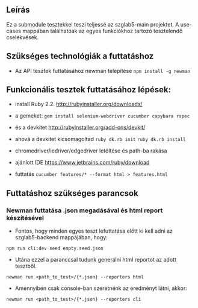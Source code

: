 ## Leírás

Ez a submodule tesztekkel teszi teljessé az szglab5-main projektet.
A use-cases mappában találhatóak az egyes funkciókhoz tartozó tesztelendő cselekvések.
## Szükséges technológiák a futtatáshoz

* Az API tesztek futtatásához newman telepítése
```npm install -g newman```

## Funkcionális tesztek futtatásához lépések:

* install Ruby 2.2. http://rubyinstaller.org/downloads/

* a gemeket: ```gem install selenium-webdriver cucumber capybara rspec```

* és a devkitet http://rubyinstaller.org/add-ons/devkit/
* ahová a devkitet kicsomagoltad ``` ruby dk.rb init ``` ``` ruby dk.rb install ``` 

* chromedriver/iedriver/edgedriver letöltése és path-ba rakása

* ajánlott IDE https://www.jetbrains.com/ruby/download

* futtatás
``` cucumber features/* --format html > features.html ```

## Futtatáshoz szükséges parancsok

### Newman futtatása .json megadásával és html report készítésével
* Fontos, hogy minden egyes teszt lefuttatása előtt ki kell adni az szglab5-backend mappájában, hogy:

```npm run cli:dev seed empty.seed.json```
* Utána ezzel a paranccsal tudunk generálni html reportot az adott tesztből.

```newman run <path_to_test>/{*.json} --reporters html```
* Amennyiben csak console-ban szeretnénk az eredményt látni, akkor:

```newman run <path_to_test>/{*.json} --reporters cli```
